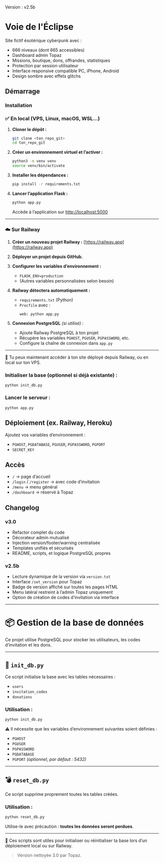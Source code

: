 Version : v2.5b

# Voie de l'Éclipse

Site fictif ésotérique cyberpunk avec :
- 666 niveaux (dont 665 accessibles)
- Dashboard admin Topaz
- Missions, boutique, dons, offrandes, statistiques
- Protection par session utilisateur
- Interface responsive compatible PC, iPhone, Android
- Design sombre avec effets glitchs

## Démarrage

### Installation

### ✅ En local (VPS, Linux, macOS, WSL...)

1. **Cloner le dépôt :**
   ```bash
   git clone <ton_repo_git>
   cd ton_repo_git
   ```

2. **Créer un environnement virtuel et l’activer :**
   ```bash
   python3 -m venv venv
   source venv/bin/activate
   ```

3. **Installer les dépendances :**
   ```bash
   pip install -r requirements.txt
   ```

4. **Lancer l’application Flask :**
   ```bash
   python app.py
   ```
   Accède à l’application sur [http://localhost:5000](http://localhost:5000)

---

### ☁️ Sur Railway

1. **Créer un nouveau projet Railway :** [https://railway.app](https://railway.app)

2. **Déployer un projet depuis GitHub.**

3. **Configurer les variables d’environnement :**
   - `FLASK_ENV=production`
   - (Autres variables personnalisées selon besoin)

4. **Railway détectera automatiquement :**
   - `requirements.txt` (Python)
   - `Procfile` avec :  
     ```
     web: python app.py
     ```

5. **Connexion PostgreSQL** *(si utilisé)* :
   - Ajoute Railway PostgreSQL à ton projet
   - Récupère les variables `PGHOST`, `PGUSER`, `PGPASSWORD`, etc.
   - Configure la chaîne de connexion dans `app.py`

---

🎉 Tu peux maintenant accéder à ton site déployé depuis Railway, ou en local sur ton VPS.
### Initialiser la base (optionnel si déjà existante) :
```
python init_db.py
```

### Lancer le serveur :
```
python app.py
```

## Déploiement (ex. Railway, Heroku)

Ajoutez vos variables d’environnement :
- `PGHOST`, `PGDATABASE`, `PGUSER`, `PGPASSWORD`, `PGPORT`
- `SECRET_KEY`

## Accès
- `/` → page d’accueil
- `/login` / `/register` → avec code d’invitation
- `/menu` → menu général
- `/dashboard` → réservé à Topaz


## Changelog
### v3.0
- Refactor complet du code
- Décorateur admin mutualisé
- Injection version/footer/warning centralisée
- Templates unifiés et sécurisés
- README, scripts, et logique PostgreSQL propres


### v2.5b
- Lecture dynamique de la version via `version.txt`
- Interface `/set_version` pour Topaz
- Badge de version affiché sur toutes les pages HTML
- Menu latéral restreint à l’admin Topaz uniquement
- Option de création de codes d’invitation via interface


---

# 📦 Gestion de la base de données

Ce projet utilise PostgreSQL pour stocker les utilisateurs, les codes d’invitation et les dons.

---

## 🔧 `init_db.py`

Ce script initialise la base avec les tables nécessaires :

- `users`
- `invitation_codes`
- `donations`

### Utilisation :
```bash
python init_db.py
```

⚠️ Il nécessite que les variables d’environnement suivantes soient définies :

- `PGHOST`
- `PGUSER`
- `PGPASSWORD`
- `PGDATABASE`
- `PGPORT` *(optionnel, par défaut : 5432)*

---

## 💣 `reset_db.py`

Ce script supprime proprement toutes les tables créées.

### Utilisation :
```bash
python reset_db.py
```

Utilise-le avec précaution : **toutes les données seront perdues**.

---

🧪 Ces scripts sont utiles pour initialiser ou réinitialiser ta base lors d’un déploiement local ou sur Railway.


> Version nettoyée 3.0 par Topaz.
